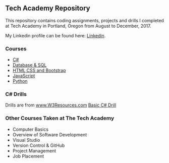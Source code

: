 ## Tech Academy Repository

This repository contains coding assignments, projects and drills I completed at Tech Academy in Portland, Oregon from August to December, 2017.

My Linkedin profile can be found here: [Linkedin](http://www.linkedin.com/in/stevenleskin).

### Courses
* [C#](./Projects/C_Sharp)
* [Database & SQL](./Projects/SQL)
* [HTML,CSS and Bootstrap](./Projects/HTML)
* [JavaScript](./Projects/HTML)
* [Python](./Projects/)

### C# Drills
Drills are from www.W3Resources.com
[Basic C# Drill](./drills/Basic_Drills)

### Other Courses Taken at The Tech Academy

* Computer Basics
* Overview of Software Development
* Visual Studio
* Version Control & GitHub
* Project Management
* Job Placement
